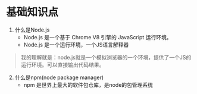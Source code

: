 # 基础知识点
1. 什么是Node.js
    - Node.js 是一个基于 Chrome V8 引擎的 JavaScript 运行环境。
    - Node.js 是一个运行环境，一个JS语言解释器
> 我的理解就是：node.js就是一个模拟浏览器的一个环境，提供了一个JS的运行环境。可以直接输出代码结果。
2. 什么是npm(node package manager)
   - npm 是世界上最大的软件包仓库，是node的包管理系统